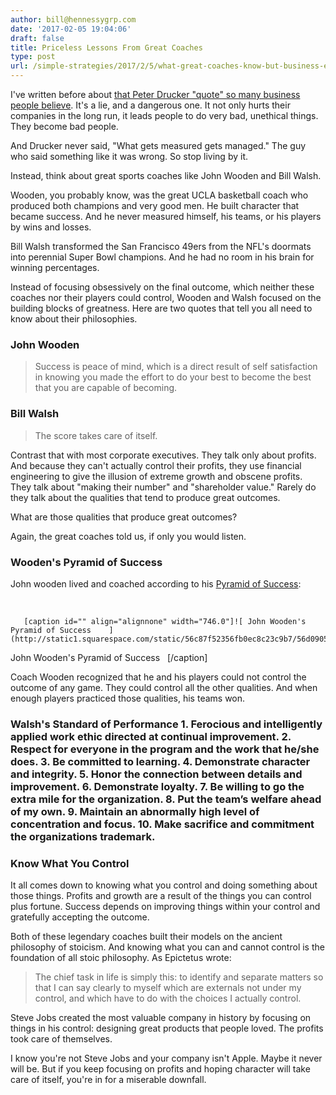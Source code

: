 ```yaml
---
author: bill@hennessygrp.com
date: '2017-02-05 19:04:06'
draft: false
title: Priceless Lessons From Great Coaches
type: post
url: /simple-strategies/2017/2/5/what-great-coaches-know-but-business-executives-dont
---
```


I've written before about [that Peter Drucker "quote"  so many business people believe](http://billhennessy.com/simple-strategies/2015/09/09/i-wish-drucker-never-said-it). It's a lie, and a dangerous one. It not only hurts their companies in the long run, it leads people to do very bad, unethical things. They become bad people.

And Drucker never said, "What gets measured gets managed." The guy who said something like it was wrong. So stop living by it.

Instead, think about great sports coaches like John Wooden and Bill Walsh.

Wooden, you probably know, was the great UCLA basketball coach who produced both champions and very good men. He built character that became success. And he never measured himself, his teams, or his players by wins and losses.

Bill Walsh transformed the San Francisco 49ers from the NFL's doormats into perennial Super Bowl champions. And he had no room in his brain for winning percentages.

Instead of focusing obsessively on the final outcome, which neither these coaches nor their players could control, Wooden and Walsh focused on the building blocks of greatness. Here are two quotes that tell you all need to know about their philosophies.

### John Wooden

<blockquote>Success is peace of mind, which is a direct result of self satisfaction in knowing you made the effort to do your best to become the best that you are capable of becoming.</blockquote>

### Bill Walsh

<blockquote>The score takes care of itself.</blockquote>

Contrast that with most corporate executives. They talk only about profits. And because they can't actually control their profits, they use financial engineering to give the illusion of extreme growth and obscene profits. They talk about "making their number" and "shareholder value." Rarely do they talk about the qualities that tend to produce great outcomes.

What are those qualities that produce great outcomes?

Again, the great coaches told us, if only you would listen.

### Wooden's Pyramid of Success

John wooden lived and coached according to his [Pyramid of Success](http://www.coachwooden.com/pyramid-of-success#Pyramid):

 


  
       [caption id="" align="alignnone" width="746.0"]![ John Wooden's Pyramid of Success    ](http://static1.squarespace.com/static/56c87f52356fb0ec8c23c9b7/56d09050d9fd567b5dd38d8b/58977e8903596ed5663a8e39/1486323643044//img.png)
 John Wooden's Pyramid of Success    [/caption] 
  



Coach Wooden recognized that he and his players could not control the outcome of any game. They could control all the other qualities. And when enough players practiced those qualities, his teams won.

### Walsh's Standard of Performance  1. Ferocious and intelligently applied **work ethic** directed at continual improvement.  2. **Respect** for everyone in the program and the work that he/she does.  3. Be **committed to learning**.  4. Demonstrate **character** and **integrity**.  5. Honor **the connection between details and improvement**.  6. Demonstrate **loyalty**.  7. Be willing to **go the extra mile** for the organization.  8. Put **the team’s welfare** ahead of my own.  9. Maintain an abnormally high level of **concentration** and **focus**.  10. Make **sacrifice** **and** **commitment** the organizations trademark.

### Know What You Control

It all comes down to knowing what you control and doing something about those things. Profits and growth are a result of the things you can control plus fortune. Success depends on improving things within your control and gratefully accepting the outcome.

Both of these legendary coaches built their models on the ancient philosophy of stoicism. And knowing what you can and cannot control is the foundation of all stoic philosophy. As Epictetus wrote:

<blockquote>The chief task in life is simply this: to identify and separate matters so that I can say clearly to myself which are externals not under my control, and which have to do with the choices I actually control.</blockquote>

Steve Jobs created the most valuable company in history by focusing on things in his control: designing great products that people loved. The profits took care of themselves.

I know you're not Steve Jobs and your company isn't Apple. Maybe it never will be. But if you keep focusing on profits and hoping character will take care of itself, you're in for a miserable downfall.

 
